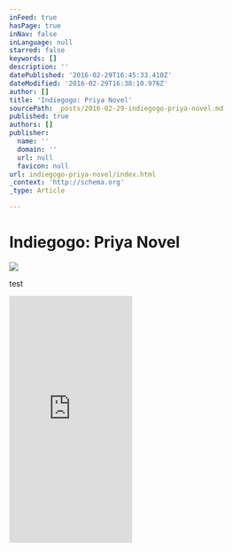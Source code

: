 ```yaml
---
inFeed: true
hasPage: true
inNav: false
inLanguage: null
starred: false
keywords: []
description: ''
datePublished: '2016-02-29T16:45:33.410Z'
dateModified: '2016-02-29T16:38:10.976Z'
author: []
title: 'Indiegogo: Priya Novel'
sourcePath: _posts/2016-02-29-indiegogo-priya-novel.md
published: true
authors: []
publisher:
  name: ''
  domain: ''
  url: null
  favicon: null
url: indiegogo-priya-novel/index.html
_context: 'http://schema.org'
_type: Article

---
```

# Indiegogo: Priya Novel
![](https://the-grid-user-content.s3-us-west-2.amazonaws.com/e0b47da5-519c-4fc2-a7bf-f5055da9ba1d.png)

test

<iframe src="https://cdn.embedly.com/widgets/media.html?src=http%3A%2F%2Fwww.indiegogo.com%2Fproject%2Fpriya-and-the-unseen-world%2Fembedded&amp;url=https%3A%2F%2Fwww.indiegogo.com%2Fprojects%2Fpriya-and-the-unseen-world&amp;image=https%3A%2F%2Fc1.iggcdn.com%2Findiegogo-media-prod-cld%2Fimage%2Fupload%2Fc_fill%2Cf_auto%2Ch_200%2Cw_200%2Fv1456130540%2Foq6wizet6migwtdpf8kr.jpg&amp;key=b7d04c9b404c499eba89ee7072e1c4f7&amp;type=text%2Fhtml&amp;schema=indiegogo" width="222" height="445" scrolling="no" frameborder="0" allowfullscreen="allowfullscreen" style=""></iframe>